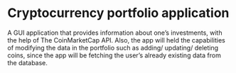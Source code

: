 # Cryptocurrency portfolio application
A GUI application that provides information about one’s investments, with the help of The CoinMarketCap API. Also, the app will held the capabilities of modifying the data in the portfolio such as adding/ updating/ deleting coins, since the app will be fetching the user’s already existing data from the database.
